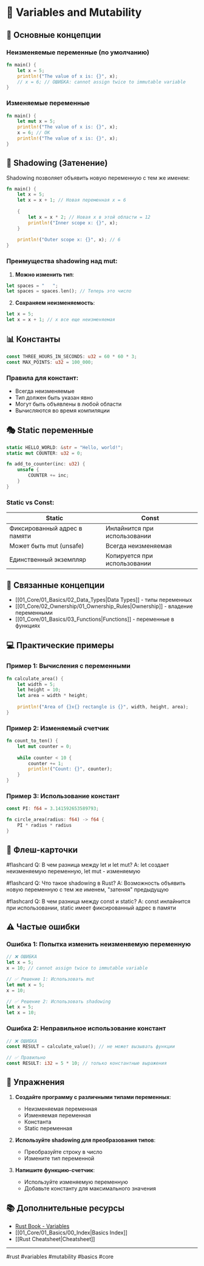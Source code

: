 # 📝 Variables and Mutability

## 🎯 Основные концепции

### Неизменяемые переменные (по умолчанию)
```rust
fn main() {
    let x = 5;
    println!("The value of x is: {}", x);
    // x = 6; // ОШИБКА: cannot assign twice to immutable variable
}
```

### Изменяемые переменные
```rust
fn main() {
    let mut x = 5;
    println!("The value of x is: {}", x);
    x = 6; // OK
    println!("The value of x is: {}", x);
}
```

## 🔄 Shadowing (Затенение)

Shadowing позволяет объявить новую переменную с тем же именем:

```rust
fn main() {
    let x = 5;
    let x = x + 1; // Новая переменная x = 6
    
    {
        let x = x * 2; // Новая x в этой области = 12
        println!("Inner scope x: {}", x);
    }
    
    println!("Outer scope x: {}", x); // 6
}
```

### Преимущества shadowing над mut:
1. **Можно изменить тип**:
```rust
let spaces = "   ";
let spaces = spaces.len(); // Теперь это число
```

2. **Сохраняем неизменяемость**:
```rust
let x = 5;
let x = x + 1; // x все еще неизменяемая
```

## 📊 Константы

```rust
const THREE_HOURS_IN_SECONDS: u32 = 60 * 60 * 3;
const MAX_POINTS: u32 = 100_000;
```

### Правила для констант:
- Всегда неизменяемые
- Тип должен быть указан явно
- Могут быть объявлены в любой области
- Вычисляются во время компиляции

## 🎭 Static переменные

```rust
static HELLO_WORLD: &str = "Hello, world!";
static mut COUNTER: u32 = 0;

fn add_to_counter(inc: u32) {
    unsafe {
        COUNTER += inc;
    }
}
```

### Static vs Const:
| Static | Const |
|--------|-------|
| Фиксированный адрес в памяти | Инлайнится при использовании |
| Может быть mut (unsafe) | Всегда неизменяемая |
| Единственный экземпляр | Копируется при использовании |

## 🔗 Связанные концепции

- [[01_Core/01_Basics/02_Data_Types|Data Types]] - типы переменных
- [[01_Core/02_Ownership/01_Ownership_Rules|Ownership]] - владение переменными
- [[01_Core/01_Basics/03_Functions|Functions]] - переменные в функциях

## 💻 Практические примеры

### Пример 1: Вычисления с переменными
```rust
fn calculate_area() {
    let width = 5;
    let height = 10;
    let area = width * height;
    
    println!("Area of {}x{} rectangle is {}", width, height, area);
}
```

### Пример 2: Изменяемый счетчик
```rust
fn count_to_ten() {
    let mut counter = 0;
    
    while counter < 10 {
        counter += 1;
        println!("Count: {}", counter);
    }
}
```

### Пример 3: Использование констант
```rust
const PI: f64 = 3.141592653589793;

fn circle_area(radius: f64) -> f64 {
    PI * radius * radius
}
```

## 🎯 Флеш-карточки

#flashcard 
Q: В чем разница между let и let mut?
A: let создает неизменяемую переменную, let mut - изменяемую
<!--SR:!2024-01-15,3,250-->

#flashcard 
Q: Что такое shadowing в Rust?
A: Возможность объявить новую переменную с тем же именем, "затеняя" предыдущую
<!--SR:!2024-01-16,4,270-->

#flashcard 
Q: В чем разница между const и static?
A: const инлайнится при использовании, static имеет фиксированный адрес в памяти
<!--SR:!2024-01-17,3,250-->

## ⚠️ Частые ошибки

### Ошибка 1: Попытка изменить неизменяемую переменную
```rust
// ❌ ОШИБКА
let x = 5;
x = 10; // cannot assign twice to immutable variable

// ✅ Решение 1: Использовать mut
let mut x = 5;
x = 10;

// ✅ Решение 2: Использовать shadowing
let x = 5;
let x = 10;
```

### Ошибка 2: Неправильное использование констант
```rust
// ❌ ОШИБКА
const RESULT = calculate_value(); // не может вызывать функции

// ✅ Правильно
const RESULT: i32 = 5 * 10; // только константные выражения
```

## 📝 Упражнения

1. **Создайте программу с различными типами переменных**:
   - Неизменяемая переменная
   - Изменяемая переменная
   - Константа
   - Static переменная

2. **Используйте shadowing для преобразования типов**:
   - Преобразуйте строку в число
   - Измените тип переменной

3. **Напишите функцию-счетчик**:
   - Используйте изменяемую переменную
   - Добавьте константу для максимального значения

## 📚 Дополнительные ресурсы

- [Rust Book - Variables](https://doc.rust-lang.org/book/ch03-01-variables-and-mutability.html)
- [[01_Core/01_Basics/00_Index|Basics Index]]
- [[Rust Cheatsheet|Cheatsheet]]

---
#rust #variables #mutability #basics #core
